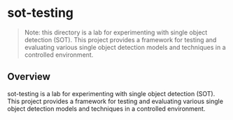 # sot-testing

> Note: this directory is a lab for experimenting with single object detection (SOT). This project provides a framework for testing and evaluating various single object detection models and techniques in a controlled environment. 

## Overview

sot-testing is a lab for experimenting with single object detection (SOT). This project provides a framework for testing and evaluating various single object detection models and techniques in a controlled environment.